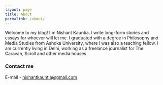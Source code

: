 ```yaml
---
layout: page
title: About
permalink: /about/
---
```


Welcome to my blog! I'm Nishant Kauntia. I write long-form stories and essays for whoever will let me. I graduated with a degree in Philosophy and Media Studies from Ashoka University, where I was also a teaching fellow. I am currently living in Delhi, working as a freelance journalist for The Caravan, Scroll and other media houses. 

### Contact me

E-mail - [nishantkauntia@gmail.com](mailto:nishantkauntia@gmail.com)
